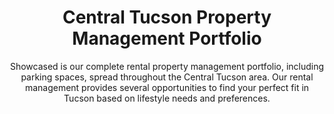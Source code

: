 ---
title: Central Tucson Property Management Portfolio
subtitle: Showcased is our complete rental property management portfolio, including parking spaces, spread throughout the Central Tucson area. Our rental management provides several opportunities to find your perfect fit in Tucson based on lifestyle needs and preferences.
mobile: https://vibecdn.azureedge.net/ctpm/portfolio_mobilemap_51820.jpg
imageM: https://vibecdn.azureedge.net/ctpm/portfolio_map_51820.jpg
imageL: https://vibecdn.azureedge.net/ctpm/portfolio_map_51820.jpg
webpM: https://vibecdn.azureedge.net/ctpm/portfolio_map_51820.webp
webpL: https://vibecdn.azureedge.net/ctpm/portfolio_map_51820.webp
heading: Learn More About Our Properties
subheading:
property:
    - name: E 6th Street I
      description: East 6th Street I is located just two blocks South East of the University of Arizona. This quaint property contains one 2 bed/2 bath and one 2 bed/1 bath unit. In-unit air conditioner and washer/dryer are included property wide.
      units: "2"
      parking: "4"
    - name: E 5th Street I
      description: East 5th Street I is located just one block West from The University of Arizona. This refreshing property contains two 2 bed/2 bath units with in-unit washer/dryer. It also contains one 2 bed/1 bath unit and one 1 bed/1 bath unit both with access to communal washer/dryer. In-unit air conditioner is included property wide. 
      units: "4"
      parking: "5"
    - name: E 5th Street II
      description: East 5th Street II is located just one block West from The University of Arizona. This spacious property contains one 2 bed/1 bath with in-unit washer and dryer. It also contains three 1 bed/1 bath units and three studios with access to communal washer/dryer. In-unit air conditioner is included property wide.
      units: 7
      parking: 8
    - name: N Santa Rita Avenue
      description: North Santa Rita Avenue is located just four blocks West from Banner - University Medical Center Tucson. This charming property consists of one 3 bed/1 bath unit with in-unit air conditioner and washer/dryer. 
      units: 1
      parking: 5
    - name: E Mabel Street
      description: East Mabel Street is located just three blocks West from Banner- University Medical Center Tucson. This lovely property consists of one 2 bed/1 bath with in-unit air conditioner and washer/dryer.
      units: 1
      parking: 4
    - name: E 7th Street
      description: East 7th Street is located just one block South of The University of Arizona. This pleasant property consists of six 1 bed/1bath units. In-unit air conditioner and washer/dryer are included property wide.
      units: 6
      parking: 18
    - name: N 1st Avenue
      description: North 1st Avenue is located just one block West from The University of Arizona. This cozy property consists of one 2 bed/1 bath unit with an air conditioner and washer/dryer. 
      units: 1
      parking: 3
    - name: E 6th Street II
      description: East 6th Street II is located just two blocks West from The University of Arizona. This pleasing property consists of one 2 bed/1 bath unit with an air conditioner and washer/dryer.
      units: 1
      parking: 3
    - name: Hawthorne Street
      description: Hawthorne Street is located just one block East of The University of Arizona. This delightful property consists of one 5 bed/3 bath unit with an air conditioner and washer/dryer.
      units: 1
      parking: 11
    - name: N Euclid Avenue
      description: North Euclid Avenue is located just two blocks North West of the University of Arizona. This charming property contains two 2 bed/1 bath units. In-unit air conditioner and washer/dryer are included property wide.
      units: 2
      parking: 11
    - name: E 8th Street
      description: East 8th Street is located just three blocks South of the University of Arizona. This gracious property contains one 3 bed/2 bath and one 2 bed/1 bath unit. In-unit air conditioner and washer/dryer are included property wide.
      units: 2
      parking: 5
    - name: N. 6th Avenue
      description: North 6th Avenue is located eleven blocks West of the University of Arizona. This delightful property contains two 2 bed/2 bath units. It also contains one studio unit all with access to communal washer/dryer. In-unit air conditioner is included property wide.
      units: 3
      parking: 9
    - name: E. University Blvd
      description: East University is located ten blocks West of the University of Arizona. This pleasant property contains three 1 bed/1 bath units. In-unit air conditioner is included property wide.
      units: 3
      parking: none available
      
---